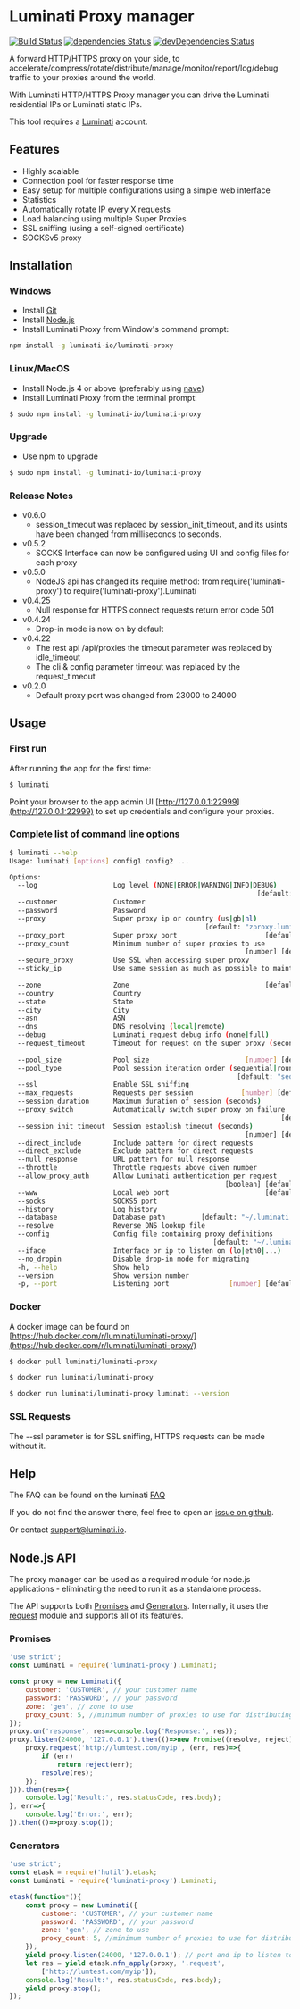# Luminati Proxy manager

[![Build Status](https://travis-ci.org/luminati-io/luminati-proxy.png)](https://travis-ci.org/luminati-io/luminati-proxy)
[![dependencies Status](https://david-dm.org/luminati-io/luminati-proxy/status.svg)](https://david-dm.org/luminati-io/luminati-proxy)
[![devDependencies Status](https://david-dm.org/luminati-io/luminati-proxy/dev-status.svg)](https://david-dm.org/luminati-io/luminati-proxy?type=dev)

A forward HTTP/HTTPS proxy on your side, to accelerate/compress/rotate/distribute/manage/monitor/report/log/debug traffic to your proxies around the world.

With Luminati HTTP/HTTPS Proxy manager you can drive the Luminati residential IPs or Luminati static IPs.

This tool requires a [Luminati](https://luminati.io/?cam=github-proxy) account.

## Features
- Highly scalable
- Connection pool for faster response time
- Easy setup for multiple configurations using a simple web interface
- Statistics
- Automatically rotate IP every X requests
- Load balancing using multiple Super Proxies
- SSL sniffing (using a self-signed certificate)
- SOCKSv5 proxy

## Installation

### Windows
- Install [Git](https://git-scm.com/download/win)
- Install [Node.js](https://nodejs.org/en/download/)
- Install Luminati Proxy from Window's command prompt:
```sh
npm install -g luminati-io/luminati-proxy
```

### Linux/MacOS
- Install Node.js 4 or above (preferably using
  [nave](https://github.com/isaacs/nave))
- Install Luminati Proxy from the terminal prompt:
```sh
$ sudo npm install -g luminati-io/luminati-proxy
```
### Upgrade
- Use npm to upgrade
```sh
$ sudo npm install -g luminati-io/luminati-proxy
```
### Release Notes
- v0.6.0
  - session_timeout was replaced by session_init_timeout, and its usints have
  been changed from milliseconds to seconds.
- v0.5.2
  - SOCKS Interface can now be configured using UI and config files for each
  proxy
- v0.5.0
  - NodeJS api has changed its require method: from require('luminati-proxy')
  to require('luminati-proxy').Luminati
- v0.4.25
  - Null response for HTTPS connect requests return error code 501
- v0.4.24
  - Drop-in mode is now on by default
- v0.4.22
  - The rest api /api/proxies the timeout parameter was replaced by 
  idle_timeout
  - The cli & config parameter timeout was replaced by the request_timeout
- v0.2.0
  - Default proxy port was changed from 23000 to 24000

## Usage

### First run
After running the app for the first time:
```sh
$ luminati
```
Point your browser to the app admin UI
[http://127.0.0.1:22999](http://127.0.0.1:22999) to set up credentials
and configure your proxies.

### Complete list of command line options
```sh
$ luminati --help
Usage: luminati [options] config1 config2 ...

Options:
  --log                   Log level (NONE|ERROR|WARNING|INFO|DEBUG)
                                                              [default: "ERROR"]
  --customer              Customer
  --password              Password
  --proxy                 Super proxy ip or country (us|gb|nl)
                                                 [default: "zproxy.luminati.io"]
  --proxy_port            Super proxy port                      [default: 22225]
  --proxy_count           Minimum number of super proxies to use
                                                           [number] [default: 1]
  --secure_proxy          Use SSL when accessing super proxy           [boolean]
  --sticky_ip             Use same session as much as possible to maintain IP
                                                                       [boolean]
  --zone                  Zone                                  [default: "gen"]
  --country               Country
  --state                 State
  --city                  City
  --asn                   ASN
  --dns                   DNS resolving (local|remote)
  --debug                 Luminati request debug info (none|full)
  --request_timeout       Timeout for request on the super proxy (seconds)
                                                                        [number]
  --pool_size             Pool size                        [number] [default: 3]
  --pool_type             Pool session iteration order (sequential|round-robin)
                                                         [default: "sequential"]
  --ssl                   Enable SSL sniffing                          [boolean]
  --max_requests          Requests per session            [number] [default: 50]
  --session_duration      Maximum duration of session (seconds)
  --proxy_switch          Automatically switch super proxy on failure
                                                                    [default: 5]
  --session_init_timeout  Session establish timeout (seconds)
                                                           [number] [default: 5]
  --direct_include        Include pattern for direct requests
  --direct_exclude        Exclude pattern for direct requests
  --null_response         URL pattern for null response
  --throttle              Throttle requests above given number          [number]
  --allow_proxy_auth      Allow Luminati authentication per request
                                                      [boolean] [default: false]
  --www                   Local web port                        [default: 22999]
  --socks                 SOCKS5 port
  --history               Log history                                  [boolean]
  --database              Database path         [default: "~/.luminati.sqlite3"]
  --resolve               Reverse DNS lookup file
  --config                Config file containing proxy definitions
                                                   [default: "~/.luminati.json"]
  --iface                 Interface or ip to listen on (lo|eth0|...)
  --no_dropin             Disable drop-in mode for migrating           [boolean]
  -h, --help              Show help                                    [boolean]
  --version               Show version number                          [boolean]
  -p, --port              Listening port               [number] [default: 24000]
```

### Docker

A docker image can be found on [https://hub.docker.com/r/luminati/luminati-proxy/](https://hub.docker.com/r/luminati/luminati-proxy/)

```sh
$ docker pull luminati/luminati-proxy

$ docker run luminati/luminati-proxy

$ docker run luminati/luminati-proxy luminati --version
```

### SSL Requests

The --ssl parameter is for SSL sniffing, HTTPS requests can be made without it.

## Help

The FAQ can be found on the luminati
[FAQ](https://luminati.io/faq#github-proxy)

If you do not find the answer there, feel free to open an
[issue on github](issues).

Or contact [support@luminati.io](mailto:support@luminati.io).

## Node.js API

The proxy manager can be used as a required module for node.js applications - eliminating the need to run it as a standalone process.

The API supports both [Promises](https://www.promisejs.org/) and [Generators](https://www.promisejs.org/generators/). Internally, it uses the [request](https://github.com/request/request) module and supports all of its features.

### Promises
```js
'use strict';
const Luminati = require('luminati-proxy').Luminati;

const proxy = new Luminati({
    customer: 'CUSTOMER', // your customer name
    password: 'PASSWORD', // your password
    zone: 'gen', // zone to use
    proxy_count: 5, //minimum number of proxies to use for distributing requests
});
proxy.on('response', res=>console.log('Response:', res));
proxy.listen(24000, '127.0.0.1').then(()=>new Promise((resolve, reject)=>{
    proxy.request('http://lumtest.com/myip', (err, res)=>{
        if (err)
            return reject(err);
        resolve(res);
    });
})).then(res=>{
    console.log('Result:', res.statusCode, res.body);
}, err=>{
    console.log('Error:', err);
}).then(()=>proxy.stop());
```

### Generators
```js
'use strict';
const etask = require('hutil').etask;
const Luminati = require('luminati-proxy').Luminati;

etask(function*(){
    const proxy = new Luminati({
        customer: 'CUSTOMER', // your customer name
        password: 'PASSWORD', // your password
        zone: 'gen', // zone to use
        proxy_count: 5, //minimum number of proxies to use for distributing requests
    });
    yield proxy.listen(24000, '127.0.0.1'); // port and ip to listen to
    let res = yield etask.nfn_apply(proxy, '.request',
        ['http://lumtest.com/myip']);
    console.log('Result:', res.statusCode, res.body);
    yield proxy.stop();
});
```
